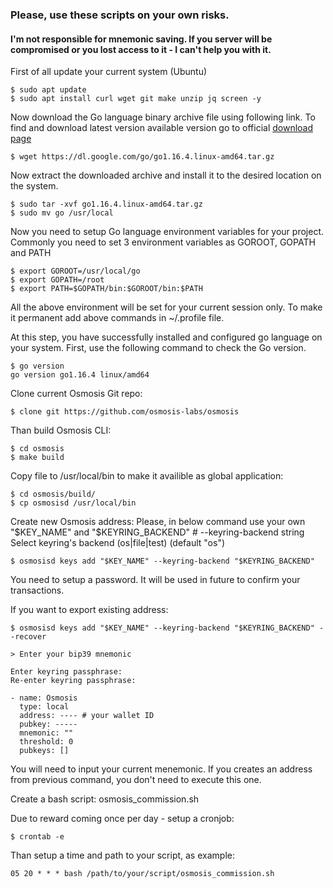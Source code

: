 <h3>Please, use these scripts on your own risks.</h3>

<h4>I'm not responsible for mnemonic saving. If you server will be compromised or you lost access to it - I can't help you with it.</h4>

First of all update your current system (Ubuntu) 
```
$ sudo apt update 
$ sudo apt install curl wget git make unzip jq screen -y
```
Now download the Go language binary archive file using following link. To find and download latest version available version go to official [download page](https://golang.org/dl/)

```
$ wget https://dl.google.com/go/go1.16.4.linux-amd64.tar.gz 
```

Now extract the downloaded archive and install it to the desired location on the system.

```
$ sudo tar -xvf go1.16.4.linux-amd64.tar.gz   
$ sudo mv go /usr/local
```

Now you need to setup Go language environment variables for your project. Commonly you need to set 3 environment variables as GOROOT, GOPATH and PATH

```
$ export GOROOT=/usr/local/go
$ export GOPATH=/root
$ export PATH=$GOPATH/bin:$GOROOT/bin:$PATH
```

All the above environment will be set for your current session only. To make it permanent add above commands in ~/.profile file.

At this step, you have successfully installed and configured go language on your system. First, use the following command to check the Go version.

```
$ go version
go version go1.16.4 linux/amd64
```
Clone current Osmosis Git repo:

```
$ clone git https://github.com/osmosis-labs/osmosis
```
Than build Osmosis CLI:

```
$ cd osmosis
$ make build
```

Copy file to /usr/local/bin to make it availible as global application:

```
$ cd osmosis/build/
$ cp osmosisd /usr/local/bin
```
Create new Osmosis address:
Please, in below command use your own "$KEY_NAME" and "$KEYRING_BACKEND" # --keyring-backend string   Select keyring's backend (os|file|test) (default "os")

```
$ osmosisd keys add "$KEY_NAME" --keyring-backend "$KEYRING_BACKEND"
```
You need to setup a password. It will be used in future to confirm your transactions.

If you want to export existing address:

```
$ osmosisd keys add "$KEY_NAME" --keyring-backend "$KEYRING_BACKEND" --recover

> Enter your bip39 mnemonic

Enter keyring passphrase:
Re-enter keyring passphrase:

- name: Osmosis
  type: local
  address: ---- # your wallet ID
  pubkey: -----
  mnemonic: ""
  threshold: 0
  pubkeys: []

```
You will need to input your current menemonic. If you creates an address from previous command, you don't need to execute this one.

Create a bash script: osmosis_commission.sh

Due to reward coming once per day - setup a cronjob:

```
$ crontab -e
```

Than setup a time and path to your script, as example:
```
05 20 * * * bash /path/to/your/script/osmosis_commission.sh
```

